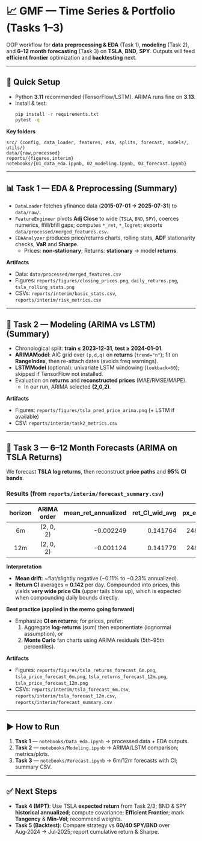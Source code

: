 # 📈 GMF — Time Series & Portfolio (Tasks 1–3)

OOP workflow for **data preprocessing & EDA** (Task 1), **modeling** (Task 2), and **6–12 month forecasting** (Task 3) on **TSLA**, **BND**, **SPY**. Outputs will feed **efficient frontier** optimization and **backtesting** next.

---

## 🔧 Quick Setup
- Python **3.11** recommended (TensorFlow/LSTM). ARIMA runs fine on **3.13**.
- Install & test:
  ```bash
  pip install -r requirements.txt
  pytest -q
  ```

**Key folders**
```
src/ (config, data_loader, features, eda, splits, forecast, models/, utils/)
data/{raw,processed}
reports/{figures,interim}
notebooks/{01_data_eda.ipynb, 02_modeling.ipynb, 03_forecast.ipynb}
```

---

## 📊 Task 1 — EDA & Preprocessing (Summary)
- `DataLoader` fetches yfinance data (**2015-07-01 → 2025-07-31**) to `data/raw/`.
- `FeatureEngineer` pivots **Adj Close** to wide (`TSLA`, `BND`, `SPY`), coerces numerics, ffill/bfill gaps; computes `*_ret`, `*_logret`; exports `data/processed/merged_features.csv`.
- `EDAAnalyzer` produces price/returns charts, rolling stats, **ADF** stationarity checks, **VaR** and **Sharpe**.
  - Prices: **non-stationary**; Returns: **stationary** → model **returns**.

**Artifacts**
- Data: `data/processed/merged_features.csv`
- Figures: `reports/figures/closing_prices.png`, `daily_returns.png`, `tsla_rolling_stats.png`
- CSVs: `reports/interim/basic_stats.csv`, `reports/interim/risk_metrics.csv`

---

## 🤖 Task 2 — Modeling (ARIMA vs LSTM) (Summary)
- Chronological split: **train ≤ 2023-12-31**, **test ≥ 2024-01-01**.
- **ARIMAModel**: AIC grid over `(p,d,q)` on **returns** (`trend="n"`); fit on **RangeIndex**, then re-attach dates (avoids freq warnings).
- **LSTMModel** (optional): univariate LSTM windowing (`lookback=60`); skipped if TensorFlow not installed.
- Evaluation on **returns** and **reconstructed prices** (MAE/RMSE/MAPE).  
  - In our run, ARIMA selected **(2,0,2)**.

**Artifacts**
- Figures: `reports/figures/tsla_pred_price_arima.png` (+ LSTM if available)
- CSV: `reports/interim/task2_metrics.csv`

---

## 🔮 Task 3 — 6–12 Month Forecasts (ARIMA on TSLA Returns)
We forecast **TSLA log returns**, then reconstruct **price paths** and **95% CI bands**.

### Results (from `reports/interim/forecast_summary.csv`)
| horizon | ARIMA order | mean_ret_annualized | ret_CI_wid_avg | px_end_mean | px_end_lo | px_end_hi |
|:------:|:-----------:|--------------------:|---------------:|------------:|----------:|----------:|
| 6m | (2, 0, 2) | -0.002249 | 0.141764 | 248.198215 | 0.023533 | 1,387,656.000000 |
| 12m | (2, 0, 2) | -0.001124 | 0.141779 | 248.198214 | 0.000002 | 7,771,179,000.000000 |

**Interpretation**
- **Mean drift**: ~flat/slightly negative (−0.11% to −0.23% annualized).
- **Return CI** averages ≈ **0.142** per day. Compounded into prices, this yields **very wide price CIs** (upper tails blow up), which is expected when compounding daily bounds directly.

**Best practice (applied in the memo going forward)**
- Emphasize **CI on returns**; for prices, prefer:
  1) Aggregate **log-returns** (sum) then exponentiate (lognormal assumption), or
  2) **Monte Carlo** fan charts using ARIMA residuals (5th–95th percentiles).

**Artifacts**
- Figures: `reports/figures/tsla_returns_forecast_6m.png`, `tsla_price_forecast_6m.png`, `tsla_returns_forecast_12m.png`, `tsla_price_forecast_12m.png`
- CSVs: `reports/interim/tsla_forecast_6m.csv`, `reports/interim/tsla_forecast_12m.csv`, `reports/interim/forecast_summary.csv`

---

## ▶️ How to Run
1) **Task 1** — `notebooks/Data_eda.ipynb` → processed data + EDA outputs.  
2) **Task 2** — `notebooks/Modeling.ipynb` → ARIMA/LSTM comparison; metrics/plots.  
3) **Task 3** — `notebooks/Forecast.ipynb` → 6m/12m forecasts with CI; summary CSV.

---

## ✅ Next Steps
- **Task 4 (MPT)**: Use TSLA **expected return** from Task 2/3; BND & SPY **historical annualized**; compute covariance; **Efficient Frontier**; mark **Tangency** & **Min-Vol**; recommend weights.
- **Task 5 (Backtest)**: Compare strategy vs **60/40 SPY/BND** over Aug‑2024 → Jul‑2025; report cumulative return & Sharpe.
